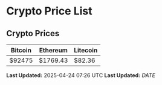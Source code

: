 # Crypto Price List

## Crypto Prices
| Bitcoin | Ethereum | Litecoin |
| ------- | -------- | -------- |
| $92475 | $1769.43 | $82.36 |
**Last Updated:** 2025-04-24 07:26 UTC
**Last Updated:** $DATE$
